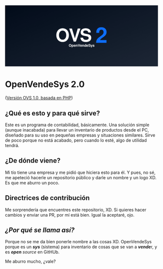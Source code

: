 ![OVS Banner](https://raw.githubusercontent.com/ZakaHaceCosas/openvendesys/main/library/banner.png)
# OpenVendeSys 2.0
([Versión OVS 1.0, basada en PHP](https://github.com/ZakaHaceCosas/ovs-legacy))

## ¿Qué es esto y para qué sirve?
Este es un programa de contabilidad, básicamente. Una solución simple (aunque inacabada) para llevar un inventario de productos desde el PC, diseñado para su uso en pequeñas empresas y situaciones similares.
Sirve de poco porque no está acabado, pero cuando lo esté, algo de utilidad tendrá.

## ¿De dónde viene?
Mi tío tiene una empresa y me pidió que hiciera esto para él. Y pues, no sé, me apeteció hacerle un repositorio público y darle un nombre y un logo XD. Es que me aburro un poco.

## Directrices de contribución
Me sorprendería que encuentres este repositorio, XD. Si quieres hacer cambios y enviar una PR, por mí está bien. Igual la aceptaré, ojo.

## *¿Por qué se llama así?*
Porque no se me da bien ponerle nombre a las cosas XD. OpenVendeSys porque es un ***sys*** (sistema) para inventario de cosas que se van a ***vende***r, y es ***open*** *source* en GitHUb.

Me aburro mucho, ¿vale?
